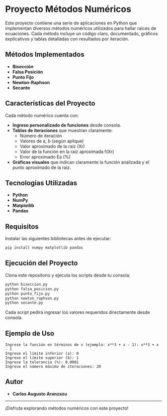 # Proyecto Métodos Numéricos

Este proyecto contiene una serie de aplicaciones en Python que implementan diversos métodos numéricos utilizados para hallar raíces de ecuaciones. Cada método incluye un código claro, documentado, gráficos explicativos y tablas detalladas con resultados por iteración.

## Métodos Implementados

- **Bisección**
- **Falsa Posición**
- **Punto Fijo**
- **Newton-Raphson**
- **Secante**

## Características del Proyecto

Cada método numérico cuenta con:

- **Ingreso personalizado de funciones** desde consola.
- **Tablas de iteraciones** que muestran claramente:
  - Número de iteración
  - Valores de a, b (según aplique)
  - Valor aproximado de la raíz (Xr)
  - Valor de la función en la raíz aproximada f(Xr)
  - Error aproximado Ea (%)
- **Gráficas visuales** que indican claramente la función analizada y el punto aproximado de la raíz.

## Tecnologías Utilizadas

- **Python**
- **NumPy**
- **Matplotlib**
- **Pandas**

## Requisitos

Instalar las siguientes bibliotecas antes de ejecutar:

```bash
pip install numpy matplotlib pandas
```

## Ejecución del Proyecto

Clona este repositorio y ejecuta los scripts desde tu consola:

```bash
python biseccion.py
python falsa_posicion.py
python punto_fijo.py
python newton_raphson.py
python secante.py
```

Cada script pedirá ingresar los valores requeridos directamente desde consola.

## Ejemplo de Uso

```
Ingrese la función en términos de x (ejemplo: x**3 + x - 1): x**3 + x - 1
Ingrese el límite inferior (a): 0
Ingrese el límite superior (b): 1
Ingrese la tolerancia (%): 0.0001
Ingrese el número máximo de iteraciones: 20
```

## Autor

- **Carlos Augusto Aranzazu**

---

¡Disfruta explorando métodos numéricos con este proyecto!

